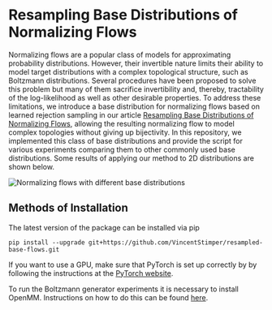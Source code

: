 # Resampling Base Distributions of Normalizing Flows

Normalizing flows are a popular class of models for approximating probability 
distributions. However, their invertible nature limits their ability to model 
target distributions with a complex topological structure, such as Boltzmann 
distributions. Several procedures have been proposed to solve this problem 
but many of them sacrifice invertibility and, thereby, tractability of the 
log-likelihood as well as other desirable properties. To address these limitations, 
we introduce a base distribution for normalizing flows based on learned rejection 
sampling in our article
[Resampling Base Distributions of Normalizing Flows](https://arxiv.org/abs/2110.15828),
allowing the resulting normalizing flow to model complex topologies without giving
up bijectivity. In this repository, we implemented this class of base distributions
and provide the script for various experiments comparing them to other commonly used
base distributions. Some results of applying our method to 2D distributions are shown
below.

![Normalizing flows with different base distributions](https://github.com/VincentStimper/resampled-base-flows/blob/master/images/2d_distributions.png "Normalizing flows with different base distributions")

## Methods of Installation

The latest version of the package can be installed via pip

```
pip install --upgrade git+https://github.com/VincentStimper/resampled-base-flows.git
```

If you want to use a GPU, make sure that PyTorch is set up correctly by
by following the instructions at the
[PyTorch website](https://pytorch.org/get-started/locally/).

To run the Boltzmann generator experiments it is necessary to install OpenMM.
Instructions on how to do this can be found 
[here](http://docs.openmm.org/7.0.0/userguide/application.html#installing-openmm).
